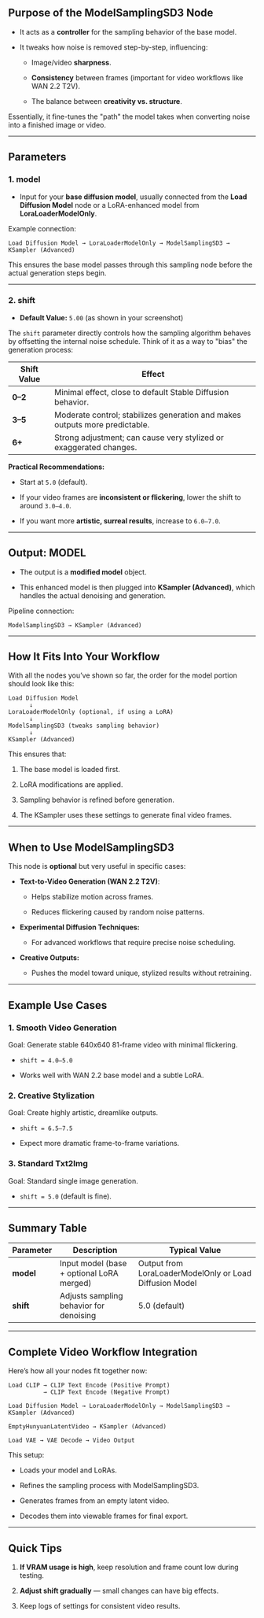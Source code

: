 
## **Purpose of the ModelSamplingSD3 Node**

- It acts as a **controller** for the sampling behavior of the base model.
    
- It tweaks how noise is removed step-by-step, influencing:
    
    - Image/video **sharpness**.
        
    - **Consistency** between frames (important for video workflows like WAN 2.2 T2V).
        
    - The balance between **creativity vs. structure**.
        

Essentially, it fine-tunes the "path" the model takes when converting noise into a finished image or video.

---

## **Parameters**

### **1. model**

- Input for your **base diffusion model**, usually connected from the **Load Diffusion Model** node or a LoRA-enhanced model from **LoraLoaderModelOnly**.
    

Example connection:

```
Load Diffusion Model → LoraLoaderModelOnly → ModelSamplingSD3 → KSampler (Advanced)
```

This ensures the base model passes through this sampling node before the actual generation steps begin.

---

### **2. shift**

- **Default Value:** `5.00` (as shown in your screenshot)
    

The `shift` parameter directly controls how the sampling algorithm behaves by offsetting the internal noise schedule. Think of it as a way to "bias" the generation process:

|**Shift Value**|**Effect**|
|---|---|
|**0–2**|Minimal effect, close to default Stable Diffusion behavior.|
|**3–5**|Moderate control; stabilizes generation and makes outputs more predictable.|
|**6+**|Strong adjustment; can cause very stylized or exaggerated changes.|

**Practical Recommendations:**

- Start at `5.0` (default).
    
- If your video frames are **inconsistent or flickering**, lower the shift to around `3.0–4.0`.
    
- If you want more **artistic, surreal results**, increase to `6.0–7.0`.
    

---

## **Output: MODEL**

- The output is a **modified model** object.
    
- This enhanced model is then plugged into **KSampler (Advanced)**, which handles the actual denoising and generation.
    

Pipeline connection:

```
ModelSamplingSD3 → KSampler (Advanced)
```

---

## **How It Fits Into Your Workflow**

With all the nodes you’ve shown so far, the order for the model portion should look like this:

```
Load Diffusion Model
      ↓
LoraLoaderModelOnly (optional, if using a LoRA)
      ↓
ModelSamplingSD3 (tweaks sampling behavior)
      ↓
KSampler (Advanced)
```

This ensures that:

1. The base model is loaded first.
    
2. LoRA modifications are applied.
    
3. Sampling behavior is refined before generation.
    
4. The KSampler uses these settings to generate final video frames.
    

---

## **When to Use ModelSamplingSD3**

This node is **optional** but very useful in specific cases:

- **Text-to-Video Generation (WAN 2.2 T2V)**:
    
    - Helps stabilize motion across frames.
        
    - Reduces flickering caused by random noise patterns.
        
- **Experimental Diffusion Techniques:**
    
    - For advanced workflows that require precise noise scheduling.
        
- **Creative Outputs:**
    
    - Pushes the model toward unique, stylized results without retraining.
        

---

## **Example Use Cases**

### **1. Smooth Video Generation**

Goal: Generate stable 640x640 81-frame video with minimal flickering.

- `shift = 4.0–5.0`
    
- Works well with WAN 2.2 base model and a subtle LoRA.
    

### **2. Creative Stylization**

Goal: Create highly artistic, dreamlike outputs.

- `shift = 6.5–7.5`
    
- Expect more dramatic frame-to-frame variations.
    

### **3. Standard Txt2Img**

Goal: Standard single image generation.

- `shift = 5.0` (default is fine).
    

---

## **Summary Table**

|Parameter|Description|Typical Value|
|---|---|---|
|**model**|Input model (base + optional LoRA merged)|Output from LoraLoaderModelOnly or Load Diffusion Model|
|**shift**|Adjusts sampling behavior for denoising|5.0 (default)|

---

## **Complete Video Workflow Integration**

Here’s how all your nodes fit together now:

```
Load CLIP → CLIP Text Encode (Positive Prompt)
          → CLIP Text Encode (Negative Prompt)

Load Diffusion Model → LoraLoaderModelOnly → ModelSamplingSD3 → KSampler (Advanced)

EmptyHunyuanLatentVideo → KSampler (Advanced)

Load VAE → VAE Decode → Video Output
```

This setup:

- Loads your model and LoRAs.
    
- Refines the sampling process with ModelSamplingSD3.
    
- Generates frames from an empty latent video.
    
- Decodes them into viewable frames for final export.
    

---

## **Quick Tips**

1. **If VRAM usage is high**, keep resolution and frame count low during testing.
    
2. **Adjust shift gradually** — small changes can have big effects.
    
3. Keep logs of settings for consistent video results.
    
